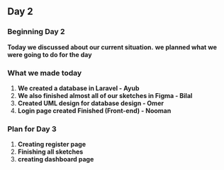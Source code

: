 ## Day 2

### Beginning Day 2 

**Today we discussed about our current situation.**
**we planned what we were going to do for the day**

### What we made today

1. **We created a database in Laravel - Ayub**
2. **We also finished almost all of our sketches in Figma - Bilal**
3. **Created UML design for database design - Omer**
4. **Login page created Finished (Front-end) - Nooman**

### Plan for Day 3

1. **Creating register page**
2. **Finishing all sketches**
3. **creating dashboard page**